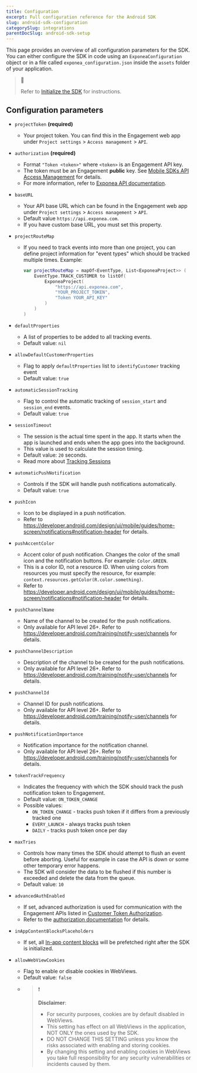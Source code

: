 ```yaml
---
title: Configuration
excerpt: Full configuration reference for the Android SDK
slug: android-sdk-configuration
categorySlug: integrations
parentDocSlug: android-sdk-setup
---
```


This page provides an overview of all configuration parameters for the SDK. You can either configure the SDK in code using an `ExponeaConfiguration` object or in a file called `exponea_configuration.json` inside the `assets` folder of your application. 

> 📘
>
> Refer to [Initialize the SDK](https://documentation.bloomreach.com/engagement/docs/android-sdk-setup#initialize-the-sdk) for instructions.

## Configuration parameters

* `projectToken` **(required)**
   * Your project token. You can find this in the Engagement web app under `Project settings` > `Access management` > `API`.

* `authorization` **(required)**
   * Format `"Token <token>"` where `<token>` is an Engagement API key.
   * The token must be an Engagement **public** key. See [Mobile SDKs API Access Management](mobile-sdks-api-access-management) for details.
   * For more information, refer to [Exponea API documentation](https://docs.exponea.com/reference#access-keys).

* `baseURL`
  * Your API base URL which can be found in the Engagement web app under `Project settings` > `Access management` > `API`.
  * Default value `https://api.exponea.com`.
  * If you have custom base URL, you must set this property.

* `projectRouteMap`
  * If you need to track events into more than one project, you can define project information for "event types" which should be tracked multiple times.
    Example:
    ```kotlin
    var projectRouteMap = mapOf<EventType, List<ExponeaProject>> (
        EventType.TRACK_CUSTOMER to listOf(
            ExponeaProject(
                "https://api.exponea.com",
                "YOUR_PROJECT_TOKEN",
                "Token YOUR_API_KEY"
            )
        )
    )
    ```
  
* `defaultProperties`
  * A list of properties to be added to all tracking events.
  * Default value: `nil`

* `allowDefaultCustomerProperties`
  * Flag to apply `defaultProperties` list to `identifyCustomer` tracking event
  * Default value: `true`

* `automaticSessionTracking`
  * Flag to control the automatic tracking of `session_start` and `session_end` events.
  * Default value: `true`

* `sessionTimeout`
  * The session is the actual time spent in the app. It starts when the app is launched and ends when the app goes into the background.
  * This value is used to calculate the session timing.
  * Default value: `20` seconds.
  * Read more about [Tracking Sessions](https://documentation.bloomreach.com/engagement/docs/android-sdk-tracking#session)

* `automaticPushNotification`
  * Controls if the SDK will handle push notifications automatically.
  * Default value: `true`

* `pushIcon`
  * Icon to be displayed in a push notification.
  * Refer to https://developer.android.com/design/ui/mobile/guides/home-screen/notifications#notification-header for details.

* `pushAccentColor`
  * Accent color of push notification. Changes the color of the small icon and the notification buttons. For example: `Color.GREEN`.
  * This is a color ID, not a resource ID. When using colors from resources you must specify the resource, for example: `context.resources.getColor(R.color.something)`.
  * Refer to https://developer.android.com/design/ui/mobile/guides/home-screen/notifications#notification-header for details.

* `pushChannelName`
  * Name of the channel to be created for the push notifications.
  * Only available for API level 26+. Refer to https://developer.android.com/training/notify-user/channels for details.

* `pushChannelDescription`
  * Description of the channel to be created for the push notifications.
  * Only available for API level 26+. Refer to https://developer.android.com/training/notify-user/channels for details.

* `pushChannelId`
  * Channel ID for push notifications.
  * Only available for API level 26+. Refer to https://developer.android.com/training/notify-user/channels for details.

* `pushNotificationImportance`
  * Notification importance for the notification channel.
  * Only available for API level 26+. Refer to https://developer.android.com/training/notify-user/channels for details.

* `tokenTrackFrequency`
  * Indicates the frequency with which the SDK should track the push notification token to Engagement.
  * Default value: `ON_TOKEN_CHANGE`
  * Possible values:
    * `ON_TOKEN_CHANGE` - tracks push token if it differs from a previously tracked one
    * `EVERY_LAUNCH` - always tracks push token
    * `DAILY` - tracks push token once per day

* `maxTries`
  * Controls how many times the SDK should attempt to flush an event before aborting. Useful for example in case the API is down or some other temporary error happens.
  * The SDK will consider the data to be flushed if this number is exceeded and delete the data from the queue.
  * Default value: `10`

* `advancedAuthEnabled`
  * If set, advanced authorization is used for communication with the Engagement APIs listed in [Customer Token Authorization](https://documentation.bloomreach.com/engagement/docs/android-sdk-authorization#customer-token-authorization).
  * Refer to the [authorization documentation](https://documentation.bloomreach.com/engagement/docs/android-sdk-authorization) for details.

* `inAppContentBlocksPlaceholders`
  * If set, all [In-app content blocks](https://documentation.bloomreach.com/engagement/docs/android-sdk-in-app-content-blocks) will be prefetched right after the SDK is initialized.

* `allowWebViewCookies`
  * Flag to enable or disable cookies in WebViews.
  * Default value: `false`
  * > ❗️
    >
    > **Disclaimer**:
    > * For security purposes, cookies are by default disabled in WebViews.
    > * This setting has effect on all WebViews in the application, NOT ONLY the ones used by the SDK.
    > * DO NOT CHANGE THIS SETTING unless you know the risks associated with enabling and storing cookies.
    > * By changing this setting and enabling cookies in WebViews you take full responsibility for any security vulnerabilities or incidents caused by them.

